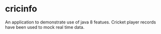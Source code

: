 cricinfo
========

An application to demonstrate use of java 8 featues. Cricket player records have been used to mock real time data.
